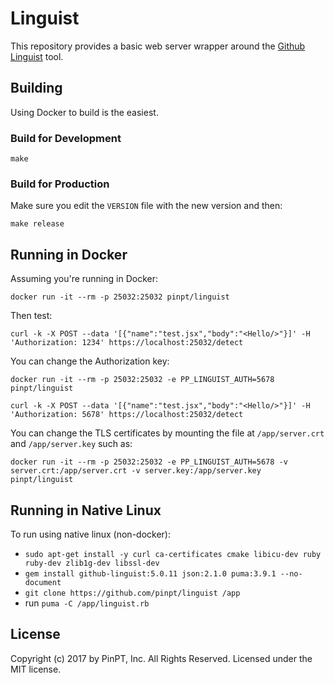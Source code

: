 # Linguist

This repository provides a basic web server wrapper around the [Github Linguist](https://github.com/github/linguist) tool.

## Building

Using Docker to build is the easiest.

### Build for Development

`make`

### Build for Production

Make sure you edit the `VERSION` file with the new version and then:

`make release`

## Running in Docker

Assuming you're running in Docker:

`docker run -it --rm -p 25032:25032 pinpt/linguist`

Then test:

`curl -k -X POST --data '[{"name":"test.jsx","body":"<Hello/>"}]' -H 'Authorization: 1234' https://localhost:25032/detect`

You can change the Authorization key:

`docker run -it --rm -p 25032:25032 -e PP_LINGUIST_AUTH=5678 pinpt/linguist`

`curl -k -X POST --data '[{"name":"test.jsx","body":"<Hello/>"}]' -H 'Authorization: 5678' https://localhost:25032/detect`

You can change the TLS certificates by mounting the file at `/app/server.crt` and `/app/server.key` such as:

`docker run -it --rm -p 25032:25032 -e PP_LINGUIST_AUTH=5678 -v server.crt:/app/server.crt -v server.key:/app/server.key pinpt/linguist`

## Running in Native Linux

To run using native linux (non-docker):

- `sudo apt-get install -y curl ca-certificates cmake libicu-dev ruby ruby-dev zlib1g-dev libssl-dev`
- `gem install github-linguist:5.0.11 json:2.1.0 puma:3.9.1 --no-document`
- `git clone https://github.com/pinpt/linguist /app`
- run `puma -C /app/linguist.rb`

## License

Copyright (c) 2017 by PinPT, Inc. All Rights Reserved. Licensed under the MIT license.

